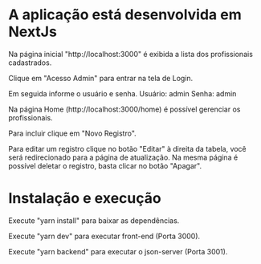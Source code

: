 # A aplicação está desenvolvida em NextJs

Na página inicial "http://localhost:3000" é exibida a lista dos profissionais cadastrados.

Clique em "Acesso Admin" para entrar na tela de Login.

Em seguida informe o usuário e senha.
Usuário: admin
Senha: admin

Na página Home (http://localhost:3000/home) é possível gerenciar os profissionais.

Para incluir clique em "Novo Registro".

Para editar um registro clique no botão "Editar" à direita da tabela, você será redirecionado para a página de atualização.
Na mesma página é possível deletar o registro, basta clicar no botão "Apagar".

# Instalação e execução

Execute "yarn install" para baixar as dependências.

Execute "yarn dev" para executar front-end (Porta 3000).

Execute "yarn backend" para executar o json-server (Porta 3001).

